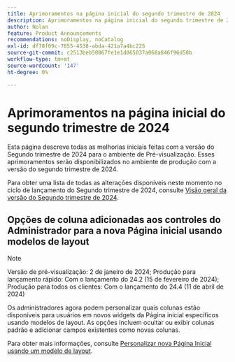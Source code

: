 ```yaml
---
title: Aprimoramentos na página inicial do segundo trimestre de 2024
description: Aprimoramentos na página inicial do segundo trimestre de 2024
author: Nolan
feature: Product Announcements
recommendations: noDisplay, noCatalog
exl-id: df78f09c-7855-4538-abda-421a7a4bc225
source-git-commit: c2513beb50867fe1e1d065037a068a846f96d50b
workflow-type: tm+mt
source-wordcount: '147'
ht-degree: 0%

---
```


# Aprimoramentos na página inicial do segundo trimestre de 2024

Esta página descreve todas as melhorias iniciais feitas com a versão do Segundo trimestre de 2024 para o ambiente de Pré-visualização. Esses aprimoramentos serão disponibilizados no ambiente de produção com a versão do segundo trimestre de 2024.

Para obter uma lista de todas as alterações disponíveis neste momento no ciclo de lançamento do Segundo trimestre de 2024, consulte [Visão geral da versão do Segundo trimestre de 2024](/help/quicksilver/product-announcements/product-releases/24-q2-release-activity/24-q2-release-overview.md).

## Opções de coluna adicionadas aos controles do Administrador para a nova Página inicial usando modelos de layout

>[!NOTE]
>
>Versão de pré-visualização: 2 de janeiro de 2024; Produção para lançamento rápido: Com o lançamento do 24.2 (15 de fevereiro de 2024); Produção para todos os clientes: Com o lançamento do 24.4 (11 de abril de 2024)

Os administradores agora podem personalizar quais colunas estão disponíveis para usuários em novos widgets da Página inicial específicos usando modelos de layout. As opções incluem ocultar ou exibir colunas padrão e adicionar campos existentes como novas colunas.

Para obter mais informações, consulte [Personalizar nova Página Inicial usando um modelo de layout](/help/quicksilver/administration-and-setup/customize-workfront/use-layout-templates/customize-new-home-layout-template.md).

